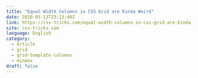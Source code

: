 ```yaml
---
title: "Equal Width Columns in CSS Grid are Kinda Weird"
date: 2020-05-13T23:13:40Z
link: https://css-tricks.com/equal-width-columns-in-css-grid-are-kinda-weird/?utm_medium=RSS&utm_source=news.12bit.vn
site: css-tricks.com
language: English
category:
  - Article
  - grid
  - grid-template-columns
  - minmax
draft: false
---
```

